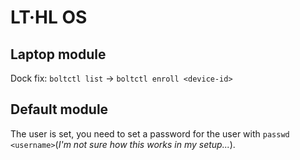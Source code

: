 # LT·HL OS

## Laptop module
Dock fix: `boltctl list` -> `boltctl enroll <device-id>`


## Default module
The user is set, you need to set a password for the user with `passwd <username>`(_I'm not sure how this works in my setup..._).

